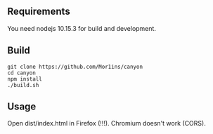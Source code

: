 ## Requirements

You need nodejs 10.15.3 for build and development.

## Build

~~~
git clone https://github.com/Mor1ins/canyon
cd canyon
npm install
./build.sh
~~~

## Usage

Open dist/index.html in Firefox (!!!).
Chromium doesn't work (CORS).
